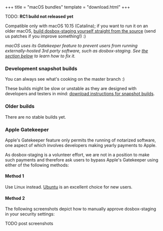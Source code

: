 +++
title = "macOS bundles"
template = "download.html"
+++

TODO: **RC1 build not released yet**
<!-- **[Download dosbox-staging 0.75.0-rc1](/)** -->

Compatible only with macOS 10.15 (Catalina); if you want to run it on an older
macOS, [build dosbox-staging yourself straight from the source][1] (send us
patches if you improve something!) :)

*macOS uses its Gatekeeper feature to prevent users from running
externally-hosted 3rd party software, such as dosbox-staging. See [the section
below](#apple-gatekeeper) to learn how to fix it.*

[1]:https://github.com/dosbox-staging/dosbox-staging.

### Development snapshot builds

You can always see what's cooking on the master branch :)

These builds might be slow or unstable as they are designed with developers and
testers in mind: [download instructions for snapshot builds](
https://github.com/dosbox-staging/dosbox-staging#development-snapshot-builds).

### Older builds

There are no stable builds yet.


### <a name="apple-gatekeeper"></a> Apple Gatekeeper

Apple's Gatekeeper feature only permits the running of notarized software, one
aspect of which involves developers making yearly payments to Apple.

As dosbox-staging is a volunteer effort, we are not in a position to make such
payments and therefore ask users to bypass Apple's Gatekeeper using either of
the following methods:

#### Method 1

Use Linux instead. [Ubuntu](https://ubuntu.com/download/desktop) is an excellent
choice for new users.

#### Method 2

The following screenshots depict how to manually approve dosbox-staging in
your security settings:

TODO post screenshots
